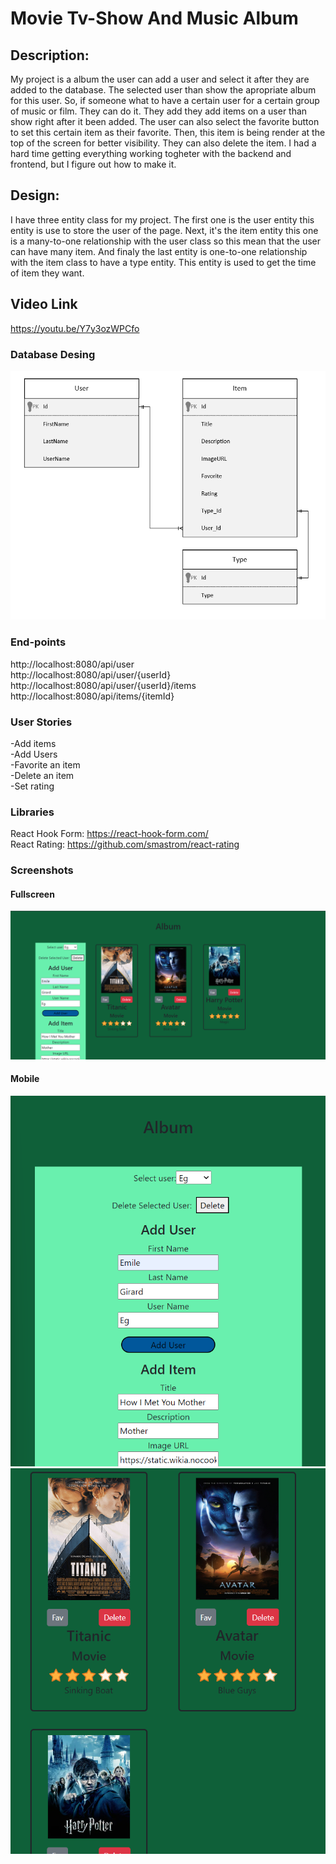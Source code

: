 # Movie Tv-Show And Music Album

## Description:
My project is a album the user can add a user and select it after they are added to the database. The selected user than show the apropriate album for this user. So, if someone what to have a certain user for a certain group of music or film. They can do it. They add they add items on a user than show right after it been added. The user can also select the favorite button to set this certain item as their favorite. Then, this item is being render at the top of the screen for better visibility. They can also delete the item. I had a hard time getting everything working togheter with the backend and frontend, but I figure out how to make it.

## Design:
I have three entity class for my project. The first one is the user entity this entity is use to store the user of the page. Next, it's the item entity this one is a many-to-one relationship with the user class so this mean that the user can have many item. And finaly the last entity is one-to-one relationship with the item class to have a type entity. This entity is used to get the time of item they want.

## Video Link
https://youtu.be/Y7y3ozWPCfo

### Database Desing
![Relationship](Relationship.png)

### End-points

http://localhost:8080/api/user  
http://localhost:8080/api/user/{userId}  
http://localhost:8080/api/user/{userId}/items  
http://localhost:8080/api/items/{itemId}

### User Stories
-Add items  
-Add Users  
-Favorite an item  
-Delete an item  
-Set rating

### Libraries
React Hook Form: https://react-hook-form.com/  
React Rating: https://github.com/smastrom/react-rating

### Screenshots
#### Fullscreen
![Fullscreen](FullScree.png)
#### Mobile
![MobileAdd](mobileadd.png)
![Mobile](Mobile.png)



